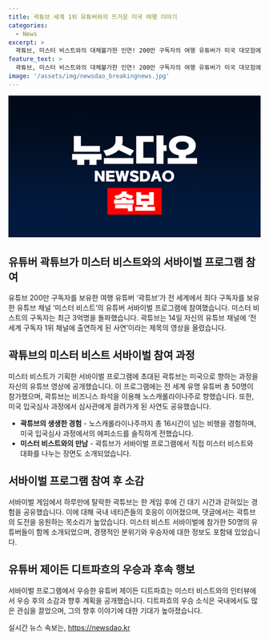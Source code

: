 ```yaml
---
title: 곽튜브 세계 1위 유튜버와의 뜨거운 미국 여행 이야기
categories:
  - News
excerpt: >
  곽튜브, 미스터 비스트와의 대체불가한 인연! 200만 구독자의 여행 유튜버가 미국 대모험에 도전한 사연 공개. 미스터 비스트의 서바이벌 프로그램에 참여한 곽튜브, 놀라운 입국심사 이야기와 미스터 비스트와의 근접한 모습을 공유. 그러나 탈락 후 부족한 능력 고백. 이에 네티즌들은 각별한 관심을 표현하며 화제. 이 일화는 미스터 비스트의 서바이벌 경쟁 흥행에 큰 호응을 얻으며, 승자에게 거액의 상금까지 제공된 것으로 전해졌다.
feature_text: >
  곽튜브, 미스터 비스트와의 대체불가한 인연! 200만 구독자의 여행 유튜버가 미국 대모험에 도전한 사연 공개. 미스터 비스트의 서바이벌 프로그램에 참여한 곽튜브, 놀라운 입국심사 이야기와 미스터 비스트와의 근접한 모습을 공유. 그러나 탈락 후 부족한 능력 고백. 이에 네티즌들은 각별한 관심을 표현하며 화제. 이 일화는 미스터 비스트의 서바이벌 경쟁 흥행에 큰 호응을 얻으며, 승자에게 거액의 상금까지 제공된 것으로 전해졌다.
image: '/assets/img/newsdao_breakingnews.jpg'
---
```


<p><img src="/assets/img/newsdao_breakingnews.jpg" alt="ontimetimes 속보" /></p>

<h2 data-ke-size="size26">유튜버 곽튜브가 미스터 비스트와의 서바이벌 프로그램 참여</h2>

<p data-ke-size="size16">유튜브 200만 구독자를 보유한 여행 유튜버 ‘곽튜브’가 전 세계에서 최다 구독자를 보유한 유튜브 채널 ‘미스터 비스트’의 유튜버 서바이벌 프로그램에 참여했습니다. 미스터 비스트의 구독자는 최근 3억명을 돌파했습니다. 곽튜브는 14일 자신의 유튜브 채널에 ‘전 세계 구독자 1위 채널에 출연하게 된 사연’이라는 제목의 영상을 올렸습니다.</p>

<h2 data-ke-size="size26">곽튜브의 미스터 비스트 서바이벌 참여 과정</h2>

<p data-ke-size="size16">미스터 비스트가 기획한 서바이벌 프로그램에 초대된 곽튜브는 미국으로 향하는 과정을 자신의 유튜브 영상에 공개했습니다. 이 프로그램에는 전 세계 유명 유튜버 총 50명이 참가했으며, 곽튜브는 비즈니스 좌석을 이용해 노스캐롤라이나주로 향했습니다. 또한, 미국 입국심사 과정에서 심사관에게 끌려가게 된 사연도 공유했습니다.</p>

<ul>
  <li><b>곽튜브의 생생한 경험</b> - 노스캐롤라이나주까지 총 16시간이 넘는 비행을 경험하며, 미국 입국심사 과정에서의 에피소드를 솔직하게 전했습니다.</li>
  <li><b>미스터 비스트와의 만남</b> - 곽튜브가 서바이벌 프로그램에서 직접 미스터 비스트와 대화를 나누는 장면도 소개되었습니다.</li>
</ul>

<h2 data-ke-size="size26">서바이벌 프로그램 참여 후 소감</h2>

<p data-ke-size="size16">서바이벌 게임에서 하루만에 탈락한 곽튜브는 한 게임 후에 긴 대기 시간과 갇혀있는 경험을 공유했습니다. 이에 대해 국내 네티즌들의 호응이 이어졌으며, 댓글에서는 곽튜브의 도전을 응원하는 목소리가 높았습니다. 미스터 비스트 서바이벌에 참가한 50명의 유튜버들이 함께 소개되었으며, 경쟁적인 분위기와 우승자에 대한 정보도 포함돼 있었습니다.</p>

<h2 data-ke-size="size26">유튜버 제이든 디트파흐의 우승과 후속 행보</h2>

<p data-ke-size="size16">서바이벌 프로그램에서 우승한 유튜버 제이든 디트파흐는 미스터 비스트와의 인터뷰에서 우승 후의 소감과 향후 계획을 공개했습니다. 디트파흐의 우승 소식은 국내에서도 많은 관심을 끌었으며, 그의 향후 이야기에 대한 기대가 높아졌습니다.</p>
실시간 뉴스 속보는, <a href="https://newsdao.kr" rel="dofollow">https://newsdao.kr</a>


